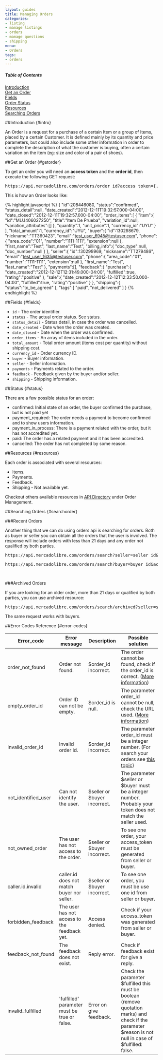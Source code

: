 ```yaml
---
layout: guides
title: Managing Orders
categories: 
- listing
- manage listings
- orders
- manage questions
- shipping
menu:
- Orders
tags: 
- orders
---
```


<div class="contents">
  <h5>Table of Contents</h5>
  <dl>
    <dt><a href="javascript:void(0)" onClick="goToByScroll('intro')">Introduction</a></dt>
    <dt><a href="javascript:void(0)" onClick="goToByScroll('getorder')">Get an Order</a></dt>
    <dt><a href="javascript:void(0)" onClick="goToByScroll('fields')">Fields</a></dt>
    <dt><a href="javascript:void(0)" onClick="goToByScroll('status')">Order Status</a></dt>
    <dt><a href="javascript:void(0)" onClick="goToByScroll('resources')">Resources</a></dt>
    <dt><a href="javascript:void(0)" onClick="goToByScroll('searchorder')">Searching Orders</a></dt>
  </dl>
</div>


##Introduction {#intro}

An Order is a request for a purchase of a certain Item or a group of Items, placed by a certain Customer. It is defined mainly by its quantity and price parameters, but could also include some other information in order to complete the description of what the customer is buying, often a certain variation on the item (eg: size and color of a pair of shoes).

##Get an Order {#getorder} 

To get an order you will need an **access token** and the **order id**, then execute the following GET request:

<pre class="terminal">
https://api.mercadolibre.com/orders/order_id?access_token={...}
</pre>

This is how an Order looks like:

{% highlight javascript %}
{
  "id":208446080,
  "status":"confirmed",
  "status_detail":null,
  "date_created":"2012-12-11T19:32:57.000-04:00",
  "date_closed":"2012-12-11T19:32:57.000-04:00",
  "order_items":[
      {
        "item":{
                "id":"MLU406027250",
                "title":"Item De Prueba",
                "variation_id":null,
                "variation_attributes":[]
        },
        "quantity":1,
        "unit_price":1,
        "currency_id":"UYU"
      }
  ],
  "total_amount":1,
  "currency_id":"UYU",
  "buyer":{
           "id":130298679,
           "nickname":"TT360423",
           "email":"test_user_6945@testuser.com",
           "phone":{
                   "area_code":"01",
                   "number":"1111-1111",
                   "extension":null
            },
           "first_name":"Test",
           "last_name":"Test",
           "billing_info":{
                           "doc_type":null,
                           "doc_number":null
            }
  },
  "seller":{
            "id":130299969,
            "nickname":"TT279486",
            "email":"test_user_1635@testuser.com",
            "phone":{
                      "area_code":"01",
                      "number":"1111-1111",
                      "extension":null
            },
            "first_name":"Test",
            "last_name":"Test"
  },
  "payments":[],
  "feedback":{
            "purchase":{
                        "date_created":"2012-12-12T12:31:49.000-04:00",
                        "fulfilled":true,
                        "rating":"positive"
            },
            "sale":{
                    "date_created":"2012-12-12T12:33:50.000-04:00",
                    "fulfilled":true,
                    "rating":"positive"
            }
  },
  "shipping":{
              "status":"to_be_agreed"
  },
  "tags":[
          "paid",
          "not_delivered"
  ]
}
{% endhighlight %}

##Fields {#fields}

- `id` - The order identifier.
- `status` - The actual order status. See status.
- `status_detail` - Status detail, in case the order was cancelled. 
- `date_created` - Date when the order was created.
- `date_closed` - Date when the order was confirmed.
- `order_items` - An array of items included in the order.
- `total_amount` - Total order amount (items cost per quantity) without shipping cost. 
- `currency_id` - Order currency ID. 
- `buyer` - Buyer information.
- `seller` - Seller information.
- `payments` - Payments related to the order.
- `feedback` - Feedback given by the buyer and/or seller. 
- `shipping` - Shipping information.


##Status {#status}

There are a few possible status for an order:

+ confirmed: Initial state of an order, the buyer confirmed the purchase, but is not paid yet
+ payment_required: The order needs a payment to become confirmed and to show users information.
+ payment_in_process: There is a payment related with the order, but it has not accredited yet.
+ paid: The order has a related payment and it has been accredited.
+ cancelled: The order has not completed by some reason.

##Resources {#resources}

Each order is associated with several resources:

* Items.
* Payments.
* Feedback.
* Shipping - Not available yet. 

Checkout others available resources in [API Directory](/API-directory/) under Order Management.

##Searching Orders {#searchorder} 

###Recent Orders

Another thing that we can do using orders api is searching for orders. Both as buyer or seller you can obtain all the orders that the user is involved. The response will include orders with less than 21 days and any order not qualified by both parties. 

<pre class="terminal">
https://api.mercadolibre.com/orders/search?seller=seller_id&#038;access_token={...}
</pre>

<pre class="terminal">
https://api.mercadolibre.com/orders/search?buyer=buyer_id&#038;access_token={...}
</pre>

<br />

###Archived Orders

If you are looking for an older order, more than 21 days or qualified by both parties, you can use archived resource: 

<pre class="terminal">
https://api.mercadolibre.com/orders/search/archived?seller=seller_id&#038;access_token={...}
</pre>

The same request works with buyers. 


##Error Codes Reference {#error-codes}

<table class="ch-datagrid errors-code">
    <thead>
      <tr>
         <th cope="col">Error_code</th>
         <th cope="col">Error message</th>
         <th cope="col">Description</th>
         <th cope="col">Possible solution</th>
      </tr>
    </thead>
    <tbody>
      <tr>
         <td>order_not_found</td>
         <td>Order not found.</td>
         <td>$order_id incorrect.</td>
         <td>The order cannot be found, check if the order_id is correct. (<a href='#getorder'>More information</a>)</td>
      </tr>
      <tr>
         <td>empty_order_id</td>
         <td>Order ID can not be empty.</td>
         <td>$order_id is null.</td>
         <td>The parameter order_id cannot be null, check the URL used. (<a href='#getorder'>More information</a>)</td>
      </tr>
      <tr>
         <td>invalid_order_id</td>
         <td>Invalid order id.</td>
         <td>$order_id incorrect.</td>
         <td>The parameter order_id must be a integer number. (For search your orders see <a href='#searchorder'>this topic</a>)</td>
      </tr>
      <tr>
         <td>not_identified_user</td>
         <td>Can not identify the user.</td>
         <td>$seller or $buyer incorrect.</td>
         <td>The parameter $seller or $buyer must be a integer number. Probably your token does not match the seller used.</td>
      </tr>
      <tr>
         <td>not_owned_order</td>
         <td>The user has not access to the order.</td>
         <td>$seller or $buyer incorrect.</td>
         <td>To see one order, your access_token must be generated from seller or buyer.</td>
      </tr>
      <tr>
         <td>caller.id.invalid</td>
         <td>caller.id does not match buyer nor seller.</td>
         <td>$seller or $buyer incorrect.</td>
         <td>To see one order, you must be use one id from seller or buyer.</td>
      </tr>
      <tr>
         <td>forbidden_feedback</td>
         <td>The user has not access to the feedback yet.</td>
         <td>Access denied.</td>
         <td>Check if your access_token was generated from seller or buyer.</td>
      </tr>
      <tr>
         <td>feedback_not_found</td>
         <td>The feedback does not exist.</td>
         <td>Reply error.</td>
         <td>Check if feedback exist for give a reply.</td>
      </tr>
      <tr>
         <td>invalid_fulfilled</td>
         <td>'fulfilled' parameter must be true or false.</td>
         <td>Error on give feedback.</td>
         <td>Check the parameter $fulfilled this must be boolean (remove quotation marks) and check if the parameter $reason is not null in case of $fulfilled: false. </td>
      </tr>
   </tbody>
</table>

